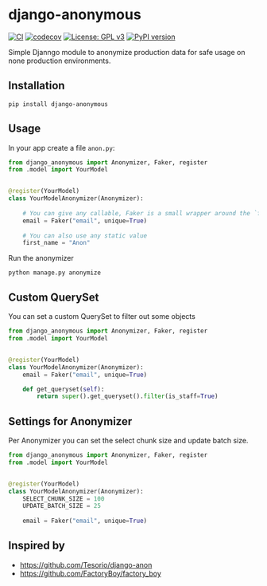 # django-anonymous 

[![CI](https://github.com/krukas/django-anonymous/actions/workflows/main.yml/badge.svg)](https://github.com/krukas/django-anonymous/actions/workflows/main.yml)
[![codecov](https://codecov.io/gh/krukas/django-anonymous/branch/master/graph/badge.svg?token=BPQQ1RVKDJ)](https://codecov.io/gh/krukas/django-anonymous)
[![License: GPL v3](https://img.shields.io/badge/License-GPLv3-blue.svg)](https://www.gnu.org/licenses/gpl-3.0)
[![PyPI version](https://badge.fury.io/py/django-anonymous.svg)](https://badge.fury.io/py/django-anonymous)


Simple Djanngo module to anonymize production data for safe usage on none production environments.

## Installation

    pip install django-anonymous

## Usage

In your app create a file `anon.py`:

```python
from django_anonymous import Anonymizer, Faker, register
from .model import YourModel


@register(YourModel)
class YourModelAnonymizer(Anonymizer):
    
    # You can give any callable, Faker is a small wrapper around the `faker` library. 
    email = Faker("email", unique=True)
    
    # You can also use any static value
    first_name = "Anon"
```

Run the anonymizer

    python manage.py anonymize

## Custom QuerySet

You can set a custom QuerySet to filter out some objects

```python
from django_anonymous import Anonymizer, Faker, register
from .model import YourModel


@register(YourModel)
class YourModelAnonymizer(Anonymizer):
    email = Faker("email", unique=True)

    def get_queryset(self):
        return super().get_queryset().filter(is_staff=True)
```

## Settings for Anonymizer

Per Anonymizer you can set the select chunk size and update batch size.

```python
from django_anonymous import Anonymizer, Faker, register
from .model import YourModel


@register(YourModel)
class YourModelAnonymizer(Anonymizer):
    SELECT_CHUNK_SIZE = 100
    UPDATE_BATCH_SIZE = 25
    
    email = Faker("email", unique=True)
```

## Inspired by

- https://github.com/Tesorio/django-anon
- https://github.com/FactoryBoy/factory_boy